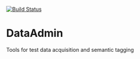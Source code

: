 [![Build Status](https://travis-ci.org/BrainsGarden/DataAdmin.svg?branch=master)](https://travis-ci.org/BrainsGarden/DataAdmin)

# DataAdmin
Tools for test data acquisition and semantic tagging
